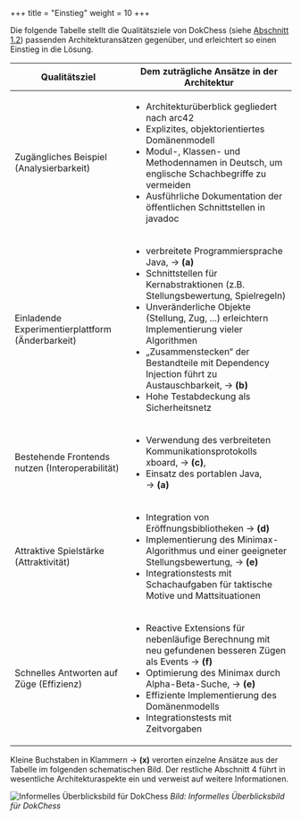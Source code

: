 +++
title = "Einstieg"
weight = 10
+++

Die folgende Tabelle stellt die Qualitätsziele von DokChess (siehe [Abschnitt 1.2](/01_einfuehrung/02_qualitaetsziele/)) passenden Architekturansätzen gegenüber, und erleichtert so einen Einstieg in die Lösung.

| Qualitätsziel | Dem zuträgliche Ansätze in der Architektur |
|---------------|--------------------------------------------|
Zugängliches Beispiel (Analysierbarkeit) | <ul><li>Architekturüberblick gegliedert nach arc42<li>Explizites, objektorientiertes Domänenmodell<li>Modul-, Klassen- und Methodennamen in Deutsch, um englische Schachbegriffe zu vermeiden<li>Ausführliche Dokumentation der öffentlichen Schnittstellen in javadoc</ul> |
| Einladende Experimentierplattform (Änderbarkeit)|<ul><li>verbreitete Programmiersprache Java, →&nbsp;**(a)**<li>Schnittstellen für Kernabstraktionen (z.B. Stellungsbewertung, Spielregeln)<li>Unveränderliche Objekte (Stellung, Zug, ...) erleichtern Implementierung vieler Algorithmen<li>„Zusammenstecken“ der Bestandteile mit Dependency Injection führt zu Austauschbarkeit, →&nbsp;**(b)**<li>Hohe Testabdeckung als Sicherheitsnetz</ul>|
|Bestehende Frontends nutzen (Interoperabilität)|<ul><li>Verwendung des verbreiteten Kommunikationsprotokolls xboard, →&nbsp;**\(c\)**, <li>Einsatz des portablen Java, →&nbsp;**(a)**</ul>|
|Attraktive Spielstärke (Attraktivität)|<ul><li>Integration von Eröffnungsbibliotheken →&nbsp;**(d)**<li>Implementierung des Minimax-Algorithmus und einer geeigneter Stellungsbewertung, →&nbsp;**(e)**<li>Integrationstests mit Schachaufgaben für taktische Motive und Mattsituationen</ul>|
| Schnelles Antworten auf Züge (Effizienz) |<ul><li>Reactive Extensions für nebenläufige Berechnung mit neu gefundenen besseren Zügen als Events →&nbsp;**(f)**<li>Optimierung des Minimax durch Alpha-Beta-Suche, →&nbsp;**(e)**<li>Effiziente Implementierung des Domänenmodells<li>Integrationstests mit Zeitvorgaben</ul>|

Kleine Buchstaben in Klammern →&nbsp;**(x)** verorten einzelne Ansätze aus der Tabelle im folgenden schematischen Bild.
Der restliche Abschnitt 4 führt in wesentliche Architekturaspekte ein und verweist auf weitere Informationen.

![Informelles Überblicksbild für DokChess](/images/Abb09_06_Ueberblick.png "Informelles Überblicksbild für DokChess")
*Bild: Informelles Überblicksbild für DokChess*
